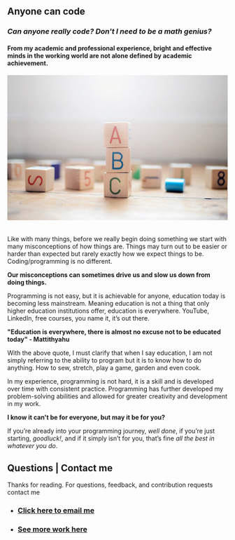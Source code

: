 ## **Anyone can code**
### *Can anyone really code? Don't I need to be a math genius?*

#### From my academic and professional experience, bright and effective minds in the working world are not alone defined by academic achievement.  

<img src="images/abc_blocks.jpg"/>

<br>
<br>

Like with many things, before we really begin doing something we start with many misconceptions of how things are. Things may turn out to be easier or harder than expected but rarely exactly how we expect things to be. 
Coding/programming is no different. 

**Our misconceptions can sometimes drive us and slow us down from doing things.**

Programming is not easy, but it is achievable for anyone, education today is becoming less mainstream. Meaning education is not a thing that only higher education institutions offer, education is everywhere. YouTube, LinkedIn, free courses, you name it, it’s out there. 

**"Education is everywhere, there is almost no excuse not to be educated today" - Mattithyahu**

With the above quote, I must clarify that when I say education, I am not simply referring to the ability to program but it is to know how to do anything. How to sew, stretch, play a game, garden and even cook. 

In my experience, programming is not hard, it is a skill and is developed over time with consistent practice. Programming has further developed my problem-solving abilities and allowed for greater creativity and development in my work.

**I know it can't be for everyone, but may it be for you?**

If you’re already into your programming journey, *well done*, if you’re just starting, *goodluck!*, and if it simply isn’t for you, that’s fine *all the best in whatever you do*. 

## Questions | Contact me 
Thanks for reading.
For questions, feedback, and contribution requests contact me
* ### [Click here to email me](mailto:contactmattithyahu@gmail.com) 
* ### [See more work here](https://mattithyahudata.github.io/)




